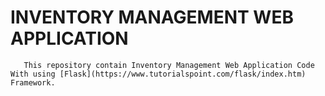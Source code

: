 # INVENTORY MANAGEMENT WEB APPLICATION
       This repository contain Inventory Management Web Application Code With using [Flask](https://www.tutorialspoint.com/flask/index.htm) Framework.

